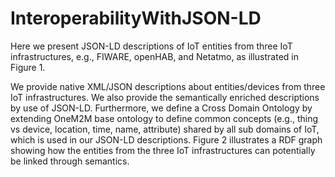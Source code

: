 # InteroperabilityWithJSON-LD
Here we present JSON-LD descriptions of IoT entities from three IoT infrastructures, e.g., FIWARE, openHAB, and Netatmo, as illustrated in Figure 1. 

We provide native XML/JSON descriptions about entities/devices from three IoT infrastructures. We also provide the semantically enriched descriptions by use of JSON-LD.
Furthermore, we define a Cross Domain Ontology by extending OneM2M base ontology to define common concepts (e.g., thing vs device, location, time, name, attribute) shared by all sub domains of IoT, which is used in our JSON-LD descriptions.
Figure 2 illustrates a RDF graph showing how the entities from the three IoT infrastructures can potentially be linked through semantics. 
